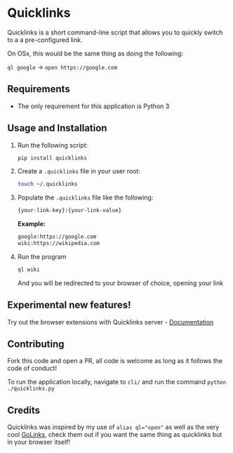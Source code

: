 # Quicklinks
Quicklinks is a short command-line script that allows you to quickly switch to a a pre-configured link.

On OSx, this would be the same thing as doing the following:

`ql google` -> `open https://google.com`

## Requirements
* The only requirement for this application is Python 3

## Usage and Installation
1. Run the following script:
    ```bash
    pip install quicklinks
    ```

1. Create a `.quicklinks` file in your user root:
    ```bash
    touch ~/.quicklinks
    ```
    
1. Populate the `.quicklinks` file like the following:
    ```bash
    {your-link-key}:{your-link-value}
    ```
    
    **Example:**
    ```bash
    google:https://google.com
    wiki:https://wikipedia.com
    ```
    
1. Run the program
    ```bash
    ql wiki
    ```
    
    And you will be redirected to your browser of choice, opening your link

## Experimental new features!
Try out the browser extensions with Quicklinks server - [Documentation](https://github.com/4shub/quicklinks/blob/master/docs/SERVER.md)

## Contributing
Fork this code and open a PR, all code is welcome as long as it follows the code of conduct!

To run the application locally, navigate to `cli/` and run the command `python ./quicklinks.py`

## Credits
Quicklinks was inspired by my use of `alias ql="open"` as well as the very cool [GoLinks](http://golinks.io/), check them out if you want the same thing as quicklinks but in your browser itself!
